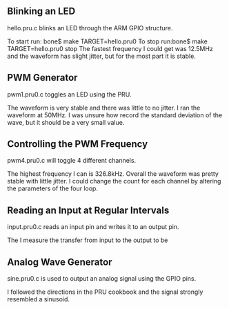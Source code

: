 ## Blinking an LED
hello.pru.c blinks an LED through the ARM GPIO structure.

To start run: bone$ make TARGET=hello.pru0 
To stop run:bone$ make TARGET=hello.pru0 stop
The fastest frequency I could get was 12.5MHz and the waveform has slight jitter, but for the most part it is stable. 

## PWM Generator
pwm1.pru0.c toggles an LED using the PRU.

The waveform is very stable and there was little to no jitter. I ran the waveform at 50MHz. 
I was unsure how record the standard deviation of the wave, but it should be a very small value.

## Controlling the PWM Frequency
pwm4.pru0.c will toggle 4 different channels.

The highest frequency I can is 326.8kHz. Overall the waveform was pretty stable with little jitter. 
I could change the count for each channel by altering the parameters of the four loop.

## Reading an Input at Regular Intervals
input.pru0.c reads an input pin and writes it to an output pin.

The I measure the transfer from input to the output to be 

## Analog Wave Generator
sine.pru0.c is used to output an analog signal using the GPIO pins. 

I followed the directions in the PRU cookbook and the signal strongly resembled a sinusoid.
